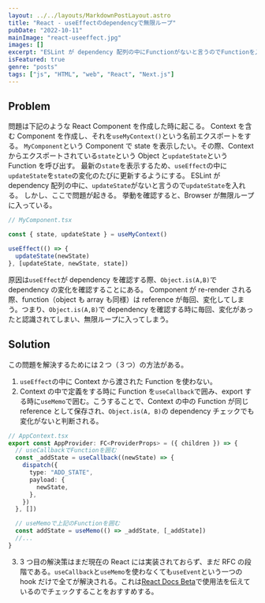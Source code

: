 ```yaml
---
layout: ../../layouts/MarkdownPostLayout.astro
title: "React - useEffectのdependencyで無限ループ"
pubDate: "2022-10-11"
mainImage: "react-useeffect.jpg"
images: []
excerpt: "ESLint が dependency 配列の中にFunctionがないと言うのでFunctionを入れるがBrowser が無限ループしている。"
isFeatured: true
genre: "posts"
tags: ["js", "HTML", "web", "React", "Next.js"]
---
```


## Problem

問題は下記のような React Component を作成した時に起こる。
Context を含む Component を作成し、それを`useMyContext()`という名前エクスポートをする。
`MyComponent`という Component で state を表示したい。その際、Context からエクスポートされている`state`という Object と`updateState`という Function を呼び出す。
最新の`state`を表示するため、`useEffect`の中に`updateState`を`state`の変化のたびに更新するようにする。
ESLint が dependency 配列の中に、`updateState`がないと言うので`updateState`を入れる。
しかし、ここで問題が起きる。
挙動を確認すると、Browser が無限ループに入っている。

```js
// MyComponent.tsx

const { state, updateState } = useMyContext()

useEffect(() => {
  updateState(newState)
}, [updateState, newState, state])
```

原因は`useEffect`が dependency を確認する際、`Object.is(A,B)`で dependency の変化を確認することにある。
Component が re-render される際、function（object も array も同様）は reference が毎回、変化してしまう。つまり、`Object.is(A,B)`で dependency を確認する時に毎回、変化があったと認識されてしまい、無限ループに入ってしまう。

## Solution

この問題を解決するためには２つ（３つ）の方法がある。

1. `useEffect`の中に Context から渡された Function を使わない。
2. Context の中で定義をする時に Function を`useCallback`で囲み、export する時に`useMemo`で囲む。こうすることで、Context の中の Function が同じ reference として保存され、`Object.is(A, B)`の dependency チェックでも変化がないと判断される。

```ts
// AppContext.tsx
export const AppProvider: FC<ProviderProps> = ({ children }) => {
  // useCallbackでFunctionを囲む
  const _addState = useCallback((newState) => {
    dispatch({
      type: "ADD_STATE",
      payload: {
        newState,
      },
    })
  }, [])

  // useMemoで上記のFunctionを囲む
  const addState = useMemo(() => _addState, [_addState])
  //...
}
```

3. 3 つ目の解決策はまだ現在の React には実装されておらず、まだ RFC の段階である。`useCallback`と`useMemo`を使わなくても`useEvent`という一つの hook だけで全てが解決される。これは[React Docs Beta](https://beta.reactjs.org/learn/separating-events-from-effects#declaring-an-event-function)で使用法を伝えているのでチェックすることをおすすめする。
